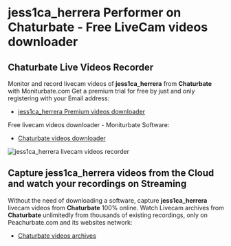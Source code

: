 # jess1ca_herrera Performer on Chaturbate - Free LiveCam videos downloader

## Chaturbate Live Videos Recorder

Monitor and record livecam videos of **jess1ca_herrera** from **Chaturbate** with Moniturbate.com
Get a premium trial for free by just and only registering with your Email address:
* [jess1ca_herrera Premium videos downloader](https://moniturbate.com/request-demo-licence-key.html)

Free livecam videos downloader - Moniturbate Software:
* [Chaturbate videos downloader](https://moniturbate.com/moniturbate-download-software.html)

![jess1ca_herrera livecam videos recorder](https://peachurnet.com/templates/moniturbate-software.png)


## Capture jess1ca_herrera videos from the Cloud and watch your recordings on Streaming

Without the need of downloading a software, capture **jess1ca_herrera** livecam videos from **Chaturbate** 100% online.
Watch Livecam archives from **Chaturbate** unlimitedly from thousands of existing recordings, only on Peachurbate.com and its websites network:
* [Chaturbate videos archives](https://peachurnet.com/)